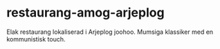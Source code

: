 # restaurang-amog-arjeplog

Elak restaurang lokaliserad i Arjeplog joohoo. Mumsiga klassiker med en kommunistisk touch.
